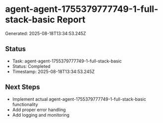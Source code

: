 # agent-agent-1755379777749-1-full-stack-basic Report

Generated: 2025-08-18T13:34:53.245Z

## Status
- Task: agent-agent-1755379777749-1-full-stack-basic
- Status: Completed
- Timestamp: 2025-08-18T13:34:53.245Z

## Next Steps
- Implement actual agent-agent-1755379777749-1-full-stack-basic functionality
- Add proper error handling
- Add logging and monitoring
